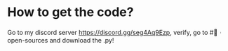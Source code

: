 # How to get the code?
Go to my discord server https://discord.gg/seg4Aq9Ezp, verify, go to #👐︲open-sources and download the .py!
